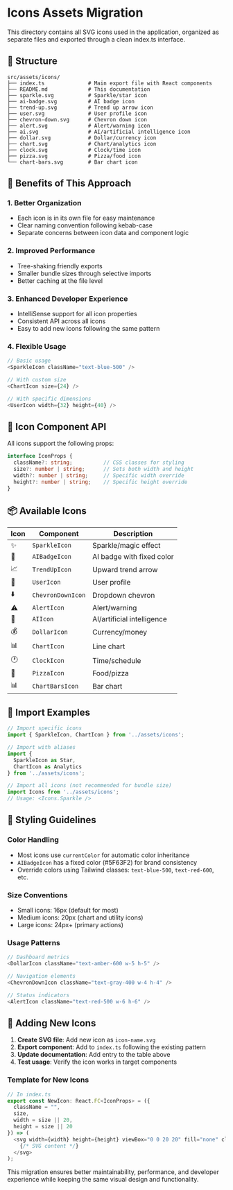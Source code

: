# Icons Assets Migration

This directory contains all SVG icons used in the application, organized as separate files and exported through a clean index.ts interface.

## 📁 Structure

```
src/assets/icons/
├── index.ts              # Main export file with React components
├── README.md             # This documentation
├── sparkle.svg           # Sparkle/star icon
├── ai-badge.svg          # AI badge icon
├── trend-up.svg          # Trend up arrow icon
├── user.svg              # User profile icon
├── chevron-down.svg      # Chevron down icon
├── alert.svg             # Alert/warning icon
├── ai.svg                # AI/artificial intelligence icon
├── dollar.svg            # Dollar/currency icon
├── chart.svg             # Chart/analytics icon
├── clock.svg             # Clock/time icon
├── pizza.svg             # Pizza/food icon
└── chart-bars.svg        # Bar chart icon
```

## 🎯 Benefits of This Approach

### **1. Better Organization**
- Each icon is in its own file for easy maintenance
- Clear naming convention following kebab-case
- Separate concerns between icon data and component logic

### **2. Improved Performance**
- Tree-shaking friendly exports
- Smaller bundle sizes through selective imports
- Better caching at the file level

### **3. Enhanced Developer Experience**
- IntelliSense support for all icon properties
- Consistent API across all icons
- Easy to add new icons following the same pattern

### **4. Flexible Usage**
```typescript
// Basic usage
<SparkleIcon className="text-blue-500" />

// With custom size
<ChartIcon size={24} />

// With specific dimensions
<UserIcon width={32} height={40} />
```

## 🔧 Icon Component API

All icons support the following props:

```typescript
interface IconProps {
  className?: string;          // CSS classes for styling
  size?: number | string;      // Sets both width and height
  width?: number | string;     // Specific width override
  height?: number | string;    // Specific height override
}
```

## 📦 Available Icons

| Icon | Component | Description |
|------|-----------|-------------|
| ✨ | `SparkleIcon` | Sparkle/magic effect |
| 🤖 | `AIBadgeIcon` | AI badge with fixed color |
| 📈 | `TrendUpIcon` | Upward trend arrow |
| 👤 | `UserIcon` | User profile |
| ⬇️ | `ChevronDownIcon` | Dropdown chevron |
| ⚠️ | `AlertIcon` | Alert/warning |
| 🧠 | `AIIcon` | AI/artificial intelligence |
| 💰 | `DollarIcon` | Currency/money |
| 📊 | `ChartIcon` | Line chart |
| 🕐 | `ClockIcon` | Time/schedule |
| 🍕 | `PizzaIcon` | Food/pizza |
| 📊 | `ChartBarsIcon` | Bar chart |

## 🔄 Import Examples

```typescript
// Import specific icons
import { SparkleIcon, ChartIcon } from '../assets/icons';

// Import with aliases
import { 
  SparkleIcon as Star, 
  ChartIcon as Analytics 
} from '../assets/icons';

// Import all icons (not recommended for bundle size)
import Icons from '../assets/icons';
// Usage: <Icons.Sparkle />
```

## 🎨 Styling Guidelines

### **Color Handling**
- Most icons use `currentColor` for automatic color inheritance
- `AIBadgeIcon` has a fixed color (#5F63F2) for brand consistency
- Override colors using Tailwind classes: `text-blue-500`, `text-red-600`, etc.

### **Size Conventions**
- Small icons: 16px (default for most)
- Medium icons: 20px (chart and utility icons)
- Large icons: 24px+ (primary actions)

### **Usage Patterns**
```typescript
// Dashboard metrics
<DollarIcon className="text-amber-600 w-5 h-5" />

// Navigation elements
<ChevronDownIcon className="text-gray-400 w-4 h-4" />

// Status indicators
<AlertIcon className="text-red-500 w-6 h-6" />
```

## 🚀 Adding New Icons

1. **Create SVG file**: Add new icon as `icon-name.svg`
2. **Export component**: Add to `index.ts` following the existing pattern
3. **Update documentation**: Add entry to the table above
4. **Test usage**: Verify the icon works in target components

### **Template for New Icons**
```typescript
// In index.ts
export const NewIcon: React.FC<IconProps> = ({ 
  className = "", 
  size, 
  width = size || 20, 
  height = size || 20 
}) => (
  <svg width={width} height={height} viewBox="0 0 20 20" fill="none" className={className}>
    {/* SVG content */}
  </svg>
);
```

This migration ensures better maintainability, performance, and developer experience while keeping the same visual design and functionality.
